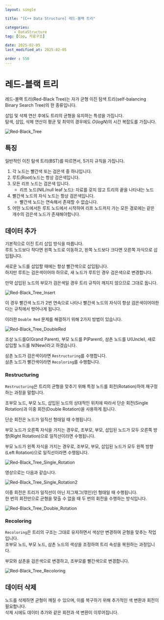 ```yaml
---
layout: single

title: "[C++ Data Structure] 레드-블랙 트리"

categories:
    - DataStructure
tag: [Cpp, 자료구조]

date: 2025-02-05
last_modified_at: 2025-02-05

order : 550
---
```


# 레드-블랙 트리

레드-블랙 트리(Red-Black Tree)는 자가 균형 이진 탐색 트리(self-balancing Binary Search Tree)의 한 종류입니다.

삽입 및 삭제 연산 후에도 트리의 균형을 유지하는 특성을 가집니다.  
탐색, 삽입, 삭제 연산이 평균 및 최악의 경우에도 $O(log N)$의 시간 복잡도를 가집니다.

![Red-Black_Tree]({{site.url}}/images/cpp\DataStructure\2025-02-05-RedBlackTree\Red-Black_Tree.PNG)

## 특징

일반적인 이진 탐색 트리(BST)를 따르면서, 5가지 규칙을 가집니다.

1. 각 노드는 빨간색 또는 검은색 중 하나입니다.
2. 루트(Root)노드는 항상 검은색입니다.
3. 모든 리프 노드는 검은색 입니다.
    + 리프 노드(NIL/null leaf 노드): 자료를 갖지 않고 트리의 끝을 나타내는 노드
4. 빨간색 노드의 자식 노드는 항상 검은색입니다.
    + 빨간색 노드는 연속해서 존재할 수 없습니다.
5. 어떤 노드에서든 루트 노드에서 시작하여 리프 노드까지 가는 모든 경로에는 같은 개수의 검은색 노드가 존재해야합니다.

## 데이터 추가

기본적으로 이진 트리 삽입 방식을 따릅니다.  
루트 노드보다 작다면 왼쪽 노드로 이동하고, 왼쪽 노드보다 크다면 오른쪽 자식으로 삽입됩니다.

새로운 노드를 삽입할 때에는 항상 빨간색으로 삽입됩니다.  
하지만 루트는 검은색이어야 하므로, 새 노드가 루트인 경우 검은색으로 변경합니다.

만약 삽입된 노드의 부모가 검은색일 경우 트리 규칙이 깨지지 않으므로 그대로 둡니다.

![Red-Black_Tree_Insert]({{site.url}}/images/cpp\DataStructure\2025-02-05-RedBlackTree\Red-Black_Tree_Insert.PNG)

이 경우 빨간색 노드가 2번 연속으로 나타나 빨간색 노드의 자식이 항상 검은색이어야한다는 규칙에서 벗어나게 됩니다.

이러한 `Double Red` 문제를 해결하기 위해 2가지 방법이 있습니다.

![Red-Black_Tree_DoubleRed]({{site.url}}/images/cpp\DataStructure\2025-02-05-RedBlackTree\Red-Black_Tree_DoubleRed.PNG)

조상 노드를G(Grand Parent), 부모 노드를 P(Parent), 삼촌 노드를 U(Uncle), 새로 삽입할 노드를 N(New)라고 하겠습니다.

삼촌 노드가 검은색이라면 `Restructuring`를 수행합니다.  
삼촌 노드가 빨간색이라면 `Recoloring`를 수행합니다.

### Restructuring

`Restructuring`은 트리의 균형을 맞추기 위해 특정 노드를 회전(Rotation)하여 재구정하는 과정을 말합니다.

조부모 노드, 부모 노드, 삽입된 노드의 상대적인 위치에 따라서 단순 회전(Single Rotation)과 이중 회전(Double Rotation)을 사용하게 됩니다.

단순 회전은 노드가 일직선 형태일 때 수행됩니다.

부모 노드가 오른쪽 자식을 가지는 경우로, 조부모, 부모, 삽입된 노드가 모두 오른쪽 방향(Right Rotation)으로 일직선이라면 수행됩니다.

부모 노드가 왼쪽 자식을 가지는 경우로, 조부모, 부모, 삽입된 노드가 모두 왼쪽 방향(Left Rotation)으로 일직선이라면 수행됩니다.

![Red-Black_Tree_Single_Rotation]({{site.url}}/images/cpp\DataStructure\2025-02-05-RedBlackTree\Red-Black_Tree_Single_Rotation.PNG)

영상으로는 다음과 같습니다.

![Red-Black_Tree_Single_Rotation2]({{site.url}}/images/cpp\DataStructure\2025-02-05-RedBlackTree\Red-Black_Tree_Single_Rotation2.gif)

이중 회전은 트리가 일직선이 아닌 지그재그(꺾인)인 형태일 때 수행됩니다.  
한 번의 회전만으로 균형을 맞출 수 없을 때 두 번의 회전을 수행하는 방식입니다.

![Red-Black_Tree_Double_Rotation]({{site.url}}/images/cpp\DataStructure\2025-02-05-RedBlackTree\Red-Black_Tree_Double_Rotation.PNG)

### Recoloring

`Recoloring`은 트리의 구조는 그대로 유지하면서 색상만 변경하여 균형을 맞추는 작업입니다.  
조부모 노드, 부모 노드, 삼촌 노드의 색상을 조정하여 트리 속성을 복원하는 과정입니다.

부모와 삼촌을 검은색으로 변경하고, 조부모를 빨간색으로 변경합니다.

![Red-Black_Tree_Recoloring]({{site.url}}/images/cpp\DataStructure\2025-02-05-RedBlackTree\Red-Black_Tree_Recoloring.PNG)

## 데이터 삭제

노드를 삭제하면 균형이 깨질 수 있으며, 이를 복구하기 위해 추가적인 색 변환과 회전이 필요합니다.  
삭제 시에도 데이터 추가와 같은 회전과 색 변환이 이루어집니다.